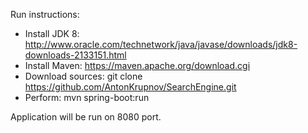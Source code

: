 Run instructions:
- Install JDK 8: http://www.oracle.com/technetwork/java/javase/downloads/jdk8-downloads-2133151.html 
- Install Maven: https://maven.apache.org/download.cgi
- Download sources: git clone https://github.com/AntonKrupnov/SearchEngine.git
- Perform: mvn spring-boot:run

Application will be run on 8080 port.
